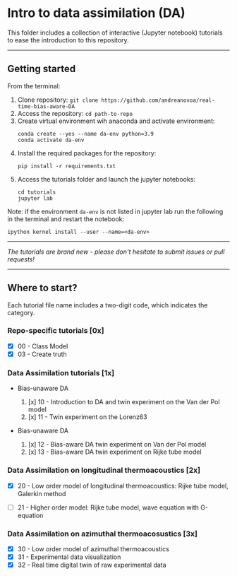# Intro to data assimilation (DA)  
This folder includes a collection of interactive (Jupyter notebook) tutorials to ease the introduction to this repository.


***
## Getting started

From the terminal:

1. Clone repository: ```git clone https://github.com/andreanovoa/real-time-bias-aware-DA```
2. Access the repository: ```cd path-to-repo ```
3. Create virtual environment wih anaconda and activate environment:
   ```
   conda create --yes --name da-env python=3.9
   conda activate da-env
   ```
4. Install the required packages for the repository:
   ```
   pip install -r requirements.txt
   ```
5. Access the tutorials folder and launch the jupyter notebooks:
   ```
   cd tutorials
   jupyter lab
   ```
Note: if the environment ```da-env``` is not listed in jupyter lab run the following in the terminal and restart the notebook:
```
ipython kernel install --user --name=<da-env>
```




****
*The tutorials are brand new - please don't hesitate to submit issues or pull requests!*

***
## Where to start?
Each tutorial file name includes a two-digit code, which indicates the category.

### Repo-specific tutorials [0x]
- [x] 00 - Class Model
- [x] 03 - Create truth

[//]: # (- [ ] 01 - Class Bias)
[//]: # (- [ ] 01 - Create Ensemble)


### Data Assimilation tutorials [1x]
* Bias-unaware DA
  1) [x] 10 - Introduction to DA and twin experiment on the Van der Pol model
  2) [x] 11 - Twin experiment on the Lorenz63
  
* Bias-unaware DA
  1) [x] 12 - Bias-aware DA twin experiment on Van der Pol model
  2) [x] 13 - Bias-aware DA twin experiment on Rijke tube model
 
### Data Assimilation on longitudinal thermoacoustics [2x]

* [x] 20 - Low order model of longitudinal thermoacoustics: Rijke tube model, Galerkin method
* [ ] 21 - Higher order model: Rijke tube model, wave equation with G-equation

 
### Data Assimilation on azimuthal thermoacosustics [3x]

* [x] 30 - Low order model of azimuthal thermoacoustics
* [x] 31 - Experimental data visualization 
* [x] 32 - Real time digital twin of raw experimental data
